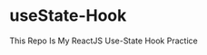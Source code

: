 # useState-Hook
 This Repo Is My ReactJS Use-State Hook Practice
<!-- UseState Hook current state or setFunction Return krta h:- -->
